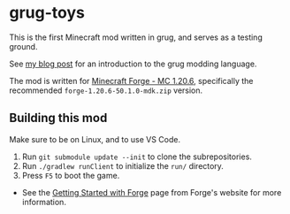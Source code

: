 # grug-toys

This is the first Minecraft mod written in grug, and serves as a testing ground.

See [my blog post](https://mynameistrez.github.io/2024/02/29/creating-the-perfect-modding-language.html) for an introduction to the grug modding language.

The mod is written for [Minecraft Forge - MC 1.20.6](https://files.minecraftforge.net/net/minecraftforge/forge/index_1.20.6.html), specifically the recommended `forge-1.20.6-50.1.0-mdk.zip` version.

## Building this mod

Make sure to be on Linux, and to use VS Code.

1. Run `git submodule update --init` to clone the subrepositories.
2. Run `./gradlew runClient` to initialize the `run/` directory.
3. Press `F5` to boot the game.

- See the [Getting Started with Forge](https://docs.minecraftforge.net/en/latest/gettingstarted/) page from Forge's website for more information.
